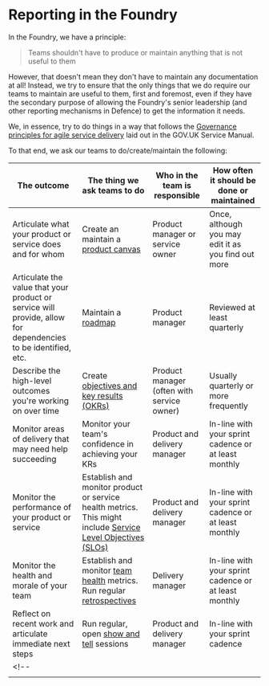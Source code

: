 # Reporting in the Foundry

In the Foundry, we have a principle:

> Teams shouldn't have to produce or maintain anything that is not useful to them

However, that doesn't mean they don't have to maintain any documentation at all! Instead, we try to ensure that the only things that we do require our teams to maintain are useful to them, first and foremost, even if they have the secondary purpose of allowing the Foundry's senior leadership (and other reporting mechanisms in Defence) to get the information it needs.

We, in essence, try to do things in a way that follows the [Governance principles for agile service delivery](https://www.gov.uk/service-manual/agile-delivery/governance-principles-for-agile-service-delivery) laid out in the GOV.UK Service Manual. 

To that end, we ask our teams to do/create/maintain the following:

| The outcome | The thing we ask teams to do | Who in the team is responsible | How often it should be done or maintained |
| --- | --- | --- | --- |
| Articulate what your product or service does and for whom | Create an maintain a [product canvas](../people-skills-and-standards/product-management/artefacts/product-canvas.md) | Product manager or service owner | Once, although you may edit it as you find out more |
| Articulate the value that your product or service will provide, allow for dependencies to be identified, etc. | Maintain a [roadmap](https://www.gov.uk/service-manual/agile-delivery/developing-a-roadmap) | Product manager | Reviewed at least quarterly |
| Describe the high-level outcomes you're working on over time | Create [objectives and key results (OKRs)](../people-skills-and-standards/product-management/artefacts/OKRs.md) | Product manager (often with service owner) | Usually quarterly or more frequently |
| Monitor areas of delivery that may need help succeeding | Monitor your team's confidence in achieving your KRs | Product and delivery manager | In-line with your sprint cadence or at least monthly |
| Monitor the performance of your product or service | Establish and monitor product or service health metrics. This might include [Service Level Objectives (SLOs)](../running-services/reliability-engineering/service-levels.md) | Product and delivery manager | In-line with your sprint cadence or at least monthly |
| Monitor the health and morale of your team | Establish and monitor [team health](https://engineering.atspotify.com/2014/09/squad-health-check-model/) metrics. Run regular [retrospectives](https://www.gov.uk/service-manual/agile-delivery/agile-tools-techniques#:~:text=in%20sprint%20reviews-,Retrospective%20meetings,-Retrospectives%2C%20sometimes%20called) | Delivery manager | In-line with your sprint cadence or at least monthly |
| Reflect on recent work and articulate immediate next steps | Run regular, open [show and tell](https://www.gov.uk/service-manual/agile-delivery/agile-tools-techniques#:~:text=creators%20of%20Scrum-,Team%20review%20(show%20and%20tell),-The%20team%20review) sessions | Product and delivery manager | In-line with your sprint cadence |
<!-- |  |  |  |  |
|  |  |  |  | -->
<!-- Something about Service Levels - link to 'running services' or wherever it is -->
<!-- Something about Architectural Decision Records -->
<!-- Something about High-level architectural diagrams -->
<!-- Something about User research artefacts, like user needs -->

<!-- - Internal
- Boards
- Stakeholders -->
